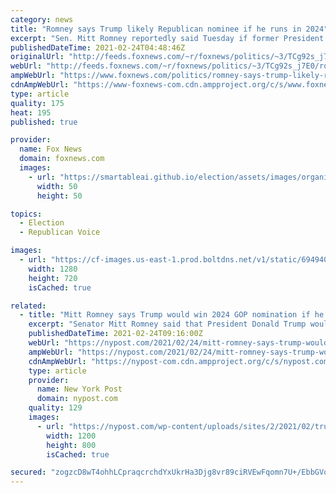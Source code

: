 ```yaml
---
category: news
title: "Romney says Trump likely Republican nominee if he runs in 2024"
excerpt: "Sen. Mitt Romney reportedly said Tuesday if former President Trump were to run again he would likely win the Republican nomination for president. "
publishedDateTime: 2021-02-24T04:48:46Z
originalUrl: "http://feeds.foxnews.com/~r/foxnews/politics/~3/TCg92s_j7E0/romney-says-trump-likely-republican-nominee-if-he-runs-in-2024"
webUrl: "http://feeds.foxnews.com/~r/foxnews/politics/~3/TCg92s_j7E0/romney-says-trump-likely-republican-nominee-if-he-runs-in-2024"
ampWebUrl: "https://www.foxnews.com/politics/romney-says-trump-likely-republican-nominee-if-he-runs-in-2024.amp"
cdnAmpWebUrl: "https://www-foxnews-com.cdn.ampproject.org/c/s/www.foxnews.com/politics/romney-says-trump-likely-republican-nominee-if-he-runs-in-2024.amp"
type: article
quality: 175
heat: 195
published: true

provider:
  name: Fox News
  domain: foxnews.com
  images:
    - url: "https://smartableai.github.io/election/assets/images/organizations/foxnews.com-50x50.jpg"
      width: 50
      height: 50

topics:
  - Election
  - Republican Voice

images:
  - url: "https://cf-images.us-east-1.prod.boltdns.net/v1/static/694940094001/719aef80-9299-4f19-8167-e35b9b675e7b/b035c72e-7866-4a53-b1aa-5f42e54dda76/1280x720/match/image.jpg"
    width: 1280
    height: 720
    isCached: true

related:
  - title: "Mitt Romney says Trump would win 2024 GOP nomination if he ran for president again"
    excerpt: "Senator Mitt Romney said that President Donald Trump would win the GOP nomination “in a landslide” if he decided to make a run for The White House again in 2024. Romney (R –"
    publishedDateTime: 2021-02-24T09:16:00Z
    webUrl: "https://nypost.com/2021/02/24/mitt-romney-says-trump-would-win-gop-nomination-in-2024/"
    ampWebUrl: "https://nypost.com/2021/02/24/mitt-romney-says-trump-would-win-gop-nomination-in-2024/amp/"
    cdnAmpWebUrl: "https://nypost-com.cdn.ampproject.org/c/s/nypost.com/2021/02/24/mitt-romney-says-trump-would-win-gop-nomination-in-2024/amp/"
    type: article
    provider:
      name: New York Post
      domain: nypost.com
    quality: 129
    images:
      - url: "https://nypost.com/wp-content/uploads/sites/2/2021/02/trump-romney.jpg?quality=90&strip=all&w=1200"
        width: 1200
        height: 800
        isCached: true

secured: "zogzcD8wT4ohhLCpraqcrchdYxUkrHa3Djg8vr89ciRVEwFqomn7U+/EbbGVo8z7xubME782/bn4kF00SQk/7a2rbNdHnPUl2ji/VXKVinKecfPQB9xx4w/a5QHL7yZSJxcc5/OVdmFIlZ1WHqLgt5sqwDc3U+cc2yG3Yp1y9fstMgj9Oo8P32hQM9KdjXTHTuK8PGlzNcEEA5J+wfeYLksE6+tx9x3ptUHMubmuhqSWbbxsdmOtQ7vQCoahtM5G/v1PCvfINmOPd28tGTtr80P4tyIcbixNd4GvKQ+8zDbIX4nHLcQdakUzV9aUvAtNe7+Fr8iuDkjyPEJZesVA4krdSPes3bOe0Bsrip2Iw/o=;9I7CihC7+C51SlXnsqmIIQ=="
---
```


